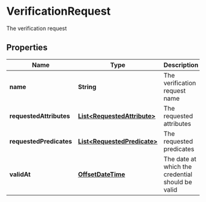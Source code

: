 

# VerificationRequest

The verification request
## Properties

Name | Type | Description | Notes
------------ | ------------- | ------------- | -------------
**name** | **String** | The verification request name |  [optional]
**requestedAttributes** | [**List&lt;RequestedAttribute&gt;**](RequestedAttribute.md) | The requested attributes |  [optional]
**requestedPredicates** | [**List&lt;RequestedPredicate&gt;**](RequestedPredicate.md) | The requested predicates |  [optional]
**validAt** | [**OffsetDateTime**](OffsetDateTime.md) | The date at which the credential should be valid |  [optional]



